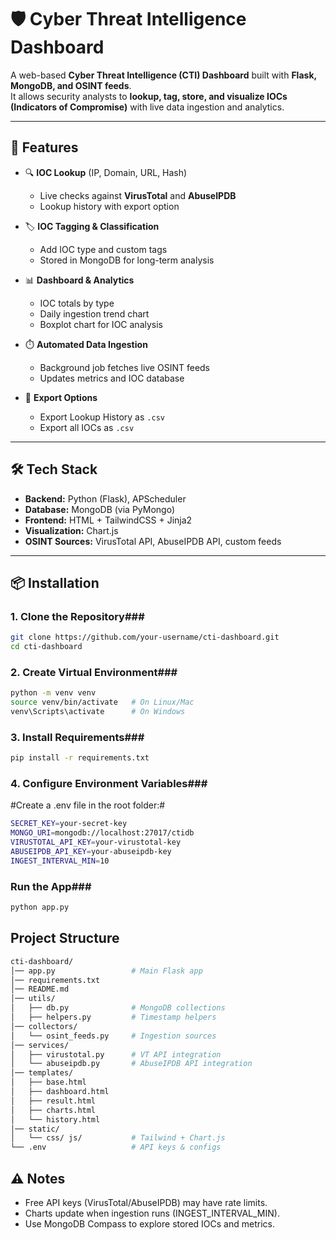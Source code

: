 # 🛡️ Cyber Threat Intelligence Dashboard

A web-based **Cyber Threat Intelligence (CTI) Dashboard** built with **Flask, MongoDB, and OSINT feeds**.  
It allows security analysts to **lookup, tag, store, and visualize IOCs (Indicators of Compromise)** with live data ingestion and analytics.

---

## 🚀 Features

- 🔍 **IOC Lookup** (IP, Domain, URL, Hash)  
  - Live checks against **VirusTotal** and **AbuseIPDB**  
  - Lookup history with export option  

- 🏷️ **IOC Tagging & Classification**  
  - Add IOC type and custom tags  
  - Stored in MongoDB for long-term analysis  

- 📊 **Dashboard & Analytics**  
  - IOC totals by type  
  - Daily ingestion trend chart  
  - Boxplot chart for IOC analysis  

- ⏱️ **Automated Data Ingestion**  
  - Background job fetches live OSINT feeds  
  - Updates metrics and IOC database  

- 📂 **Export Options**  
  - Export Lookup History as `.csv`  
  - Export all IOCs as `.csv`  

---

## 🛠️ Tech Stack

- **Backend:** Python (Flask), APScheduler  
- **Database:** MongoDB (via PyMongo)  
- **Frontend:** HTML + TailwindCSS + Jinja2  
- **Visualization:** Chart.js  
- **OSINT Sources:** VirusTotal API, AbuseIPDB API, custom feeds  

---

## 📦 Installation

### 1. Clone the Repository###
```bash
git clone https://github.com/your-username/cti-dashboard.git
cd cti-dashboard
```

### 2. Create Virtual Environment### 
```bash
python -m venv venv
source venv/bin/activate   # On Linux/Mac
venv\Scripts\activate      # On Windows
```

### 3. Install Requirements### 
```bash
pip install -r requirements.txt
```
### 4. Configure Environment Variables### 
#Create a .env file in the root folder:#
```bash
SECRET_KEY=your-secret-key
MONGO_URI=mongodb://localhost:27017/ctidb
VIRUSTOTAL_API_KEY=your-virustotal-key
ABUSEIPDB_API_KEY=your-abuseipdb-key
INGEST_INTERVAL_MIN=10
```

### Run the App### 
```bash
python app.py
```

## Project Structure
```bash
cti-dashboard/
│── app.py                 # Main Flask app
│── requirements.txt
│── README.md
│── utils/
│   ├── db.py              # MongoDB collections
│   ├── helpers.py         # Timestamp helpers
│── collectors/
│   └── osint_feeds.py     # Ingestion sources
│── services/
│   ├── virustotal.py      # VT API integration
│   └── abuseipdb.py       # AbuseIPDB API integration
│── templates/
│   ├── base.html
│   ├── dashboard.html
│   ├── result.html
│   ├── charts.html
│   └── history.html
│── static/
│   └── css/ js/           # Tailwind + Chart.js
└── .env                   # API keys & configs
```

## ⚠️ Notes
- Free API keys (VirusTotal/AbuseIPDB) may have rate limits.
- Charts update when ingestion runs (INGEST_INTERVAL_MIN).
- Use MongoDB Compass to explore stored IOCs and metrics.
